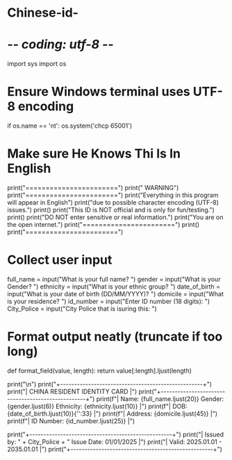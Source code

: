 # Chinese-id-
# -*- coding: utf-8 -*-
import sys
import os

# Ensure Windows terminal uses UTF-8 encoding
if os.name == 'nt':
    os.system('chcp 65001')
# Make sure He Knows Thi Is In English
print("=======================")
print("       WARNING")
print("=======================")
print("Everything in this program will appear in English")
print("due to possible character encoding (UTF-8) issues.")
print()
print("This ID is NOT official and is only for fun/testing.")
print()
print("DO NOT enter sensitive or real information.")
print("You are on the open internet.")
print("=======================")
print()
print("=======================")
# Collect user input
full_name = input("What is your full name? ")
gender = input("What is your Gender? ")
ethnicity = input("What is your ethnic group? ")
date_of_birth = input("What is your date of birth (DD/MM/YYYY)? ")
domicile = input("What is your residence? ")
id_number = input("Enter ID number (18 digits): ")
City_Police = input("City Police that is isuring this: ")

# Format output neatly (truncate if too long)
def format_field(value, length):
    return value[:length].ljust(length)

print("\n")
print("+---------------------------------------------------+")
print("|            CHINA RESIDENT IDENTITY CARD           |")
print("+---------------------------------------------------+")
print(f"| Name: {full_name.ljust(20)} Gender: {gender.ljust(6)} Ethnicity: {ethnicity.ljust(10)} |")
print(f"| DOB: {date_of_birth.ljust(10)}{'':33} |")
print(f"| Address: {domicile.ljust(45)} |")
print(f"| ID Number: {id_number.ljust(25)} |")

print("+---------------------------------------------------+")
print("| Issued by: " + City_Police + "       Issue Date: 01/01/2025 |")
print("| Valid: 2025.01.01 - 2035.01.01                     |")
print("+---------------------------------------------------+")


